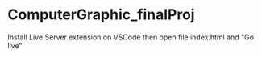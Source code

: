# ComputerGraphic_finalProj
Install Live Server extension on VSCode then open file index.html and "Go live"
